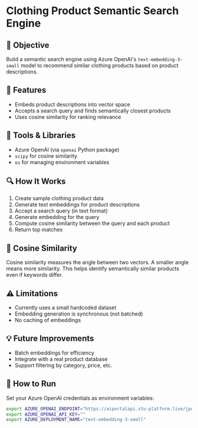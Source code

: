 # Clothing Product Semantic Search Engine

## 🧠 Objective
Build a semantic search engine using Azure OpenAI's `text-embedding-3-small` model to recommend similar clothing products based on product descriptions.

## 🚀 Features
- Embeds product descriptions into vector space
- Accepts a search query and finds semantically closest products
- Uses cosine similarity for ranking relevance

## 🧰 Tools & Libraries
- Azure OpenAI (via `openai` Python package)
- `scipy` for cosine similarity
- `os` for managing environment variables

## 🔍 How It Works
1. Create sample clothing product data
2. Generate text embeddings for product descriptions
3. Accept a search query (in text format)
4. Generate embedding for the query
5. Compute cosine similarity between the query and each product
6. Return top matches

## 📐 Cosine Similarity
Cosine similarity measures the angle between two vectors. A smaller angle means more similarity. This helps identify semantically similar products even if keywords differ.

## ⚠️ Limitations
- Currently uses a small hardcoded dataset
- Embedding generation is synchronous (not batched)
- No caching of embeddings

## 💡 Future Improvements
- Batch embeddings for efficiency
- Integrate with a real product database
- Support filtering by category, price, etc.

## 📝 How to Run
Set your Azure OpenAI credentials as environment variables:
```bash
export AZURE_OPENAI_ENDPOINT="https://aiportalapi.stu-platform.live/jpe"
export AZURE_OPENAI_API_KEY=""
export AZURE_DEPLOYMENT_NAME="text-embedding-3-small"